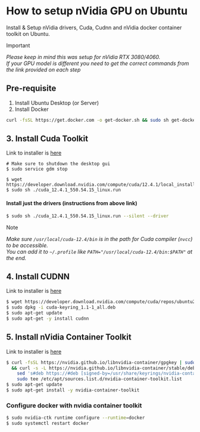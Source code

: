 # How to setup nVidia GPU on Ubuntu
Install &amp; Setup nVidia drivers, Cuda, Cudnn and nVidia docker container toolkit on Ubuntu.  

> [!IMPORTANT]  
> _Please keep in mind this was setup for nVidia RTX 3080/4060.   
If your GPU model is different you need to get the correct commands from the link provided on each step_


## Pre-requisite
1. Install Ubuntu Desktop (or Server)
2. Install Docker
```bash
curl -fsSL https://get.docker.com -o get-docker.sh && sudo sh get-docker.sh && sudo usermod -aG docker $USER
```

## 3. Install Cuda Toolkit
Link to installer is [here](https://developer.nvidia.com/cuda-downloads?target_os=Linux&target_arch=x86_64&Distribution=Ubuntu&target_version=22.04&target_type=runfile_local)

```
# Make sure to shutdown the desktop gui
$ sudo service gdm stop

$ wget https://developer.download.nvidia.com/compute/cuda/12.4.1/local_installers/cuda_12.4.1_550.54.15_linux.run
$ sudo sh ./cuda_12.4.1_550.54.15_linux.run
```
#### Install just the drivers (instructions from above link)
```bash
$ sudo sh ./cuda_12.4.1_550.54.15_linux.run --silent --driver
```

> [!NOTE]  
> _Make sure `/usr/local/cuda-12.4/bin` is in the path for Cuda compiler (`nvcc`) to be accessible._  
_You can add it to `~/.profile` like `PATH="/usr/local/cuda-12.4/bin:$PATH"` at the end._

## 4. Install CUDNN
Link to installer is [here](https://developer.nvidia.com/cudnn-downloads?target_os=Linux&target_arch=x86_64&Distribution=Ubuntu&target_version=22.04&target_type=deb_network)

```bash
$ wget https://developer.download.nvidia.com/compute/cuda/repos/ubuntu2204/x86_64/cuda-keyring_1.1-1_all.deb
$ sudo dpkg -i cuda-keyring_1.1-1_all.deb
$ sudo apt-get update
$ sudo apt-get -y install cudnn
```

## 5. Install nVidia Container Toolkit
Link to installer is [here](https://docs.nvidia.com/datacenter/cloud-native/container-toolkit/latest/install-guide.html#configuring-docker)

```bash
$ curl -fsSL https://nvidia.github.io/libnvidia-container/gpgkey | sudo gpg --dearmor -o /usr/share/keyrings/nvidia-container-toolkit-keyring.gpg \
  && curl -s -L https://nvidia.github.io/libnvidia-container/stable/deb/nvidia-container-toolkit.list | \
    sed 's#deb https://#deb [signed-by=/usr/share/keyrings/nvidia-container-toolkit-keyring.gpg] https://#g' | \
    sudo tee /etc/apt/sources.list.d/nvidia-container-toolkit.list
$ sudo apt-get update
$ sudo apt-get install -y nvidia-container-toolkit	
```

### Configure docker with nvidia container toolkit
```bash
$ sudo nvidia-ctk runtime configure --runtime=docker
$ sudo systemctl restart docker
```
